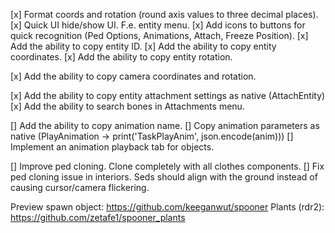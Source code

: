 [x] Format coords and rotation (round axis values to three decimal places).
[x] Quick UI hide/show UI. F.e. entity menu.
[x] Add icons to buttons for quick recognition (Ped Options, Animations, Attach, Freeze Position). 
[x] Add the ability to copy entity ID.
[x] Add the ability to copy entity coordinates.
[x] Add the ability to copy entity rotation.

[x] Add the ability to copy camera coordinates and rotation.

[x] Add the ability to copy entity attachment settings as native (AttachEntity)
[x] Add the ability to search bones in Attachments menu.

[] Add the ability to copy animation name.
[] Copy animation parameters as native (PlayAnimation -> print('TaskPlayAnim', json.encode(anim)))
[] Implement an animation playback tab for objects.


[] Improve ped cloning. Clone completely with all clothes components.
[] Fix ped cloning issue in interiors. Seds should align with the ground instead of causing cursor/camera flickering.

Preview spawn object: 
https://github.com/keeganwut/spooner
Plants (rdr2):
https://github.com/zetafe1/spooner_plants